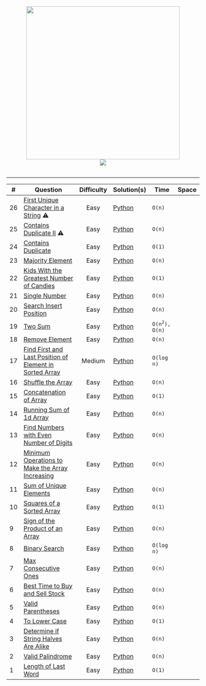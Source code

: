 <div align="center">
	<img width="400" src="https://techeliteindia.in/img/companies/leetcode.png">
</div>
<div align="center">
	<img src="https://img.shields.io/badge/language-Python-blue"></img>
</div>
<br>
<hr>

<table>
	<thead>
	<tr>
		<th data-align="center">#</th>
		<th data-align="center">Question</th>
		<th data-align="center">Difficulty</th>
		<th data-align="center">Solution(s)</th>
		<th data-align="center">Time</th>
		<th data-align="center">Space</th>
	</tr>
	</thead>

<tbody>

<tr>
	<td>26</td>
	<td><a href="https://leetcode.com/problems/first-unique-character-in-a-string/">First Unique Character in a String</a> ⚠️</td>
	<td align="center">Easy</td>
	<td>
		<a href="#">Python</a>
	</td>
	<td><code>O(n)</code></td>
	<td><code></code></td>
</tr>

<tr>
	<td>25</td>
	<td><a href="https://leetcode.com/problems/contains-duplicate-ii/">Contains Duplicate II</a> ⚠️</td>
	<td align="center">Easy</td>
	<td>
		<a href="">Python</a>
	</td>
	<td><code>O(n)</code></td>
	<td><code></code></td>
</tr>

<tr>
	<td>24</td>
	<td><a href="https://leetcode.com/problems/contains-duplicate">Contains Duplicate</a></td>
	<td align="center">Easy</td>
	<td>
		<a href="">Python</a></td>
	<td><code>O(1)</code></td>
	<td><code></code></td>
</tr>

<tr>
	<td>23</td>
	<td><a href="https://leetcode.com/problems/majority-element/">Majority Element</a></td>
	<td align="center">Easy</td>
	<td><a href="https://github.com/rawat9/leetcode/blob/main/Arrays/Majority%20Element/solution1.py">Python</a>
	</td>
	<td><code>O(n)</code></td>
	<td><code></code></td>	
</tr>

<tr>
	<td>22</td>
	<td><a href="https://leetcode.com/problems/kids-with-the-greatest-number-of-candies/">Kids With the Greatest Number of Candies</a></td>
	<td align="center">Easy</td>
	<td>
		<a href="https://github.com/rawat9/Leetcode/blob/main/Arrays/Kids%20With%20the%20Greatest%20Number%20of%20Candies/solution.py">Python
	</a></td>
	<td><code>O(1)</code></td>
	<td><code></code></td>
</tr>

<tr>
	<td>21</td>
	<td><a href="https://leetcode.com/problems/single-number/">Single Number</a></td>
	<td align="center">Easy</td>
	<td><a href="">Python</a></td>
	<td><code>O(n)</code></td>
	<td><code></code></td>
</tr>

<tr>
	<td>20</td>
	<td><a href="https://leetcode.com/problems/search-insert-position/">Search Insert Position</a></td>
	<td align="center">Easy</td>
	<td><a href="">Python</a></td>
	<td><code>O(n)</code></td>
	<td><code></code></td>
</tr>

<tr>
	<td>19</td>
	<td><a href="https://leetcode.com/problems/two-sum/">Two Sum</a></td>
	<td align="center">Easy</td>
	<td>
		<a href="https://github.com/rawat9/Leetcode/blob/main/Arrays/Two%20Sum/">Python
 	</a>
	</td>
	<td><code>O(n<sup>2</sup>), O(n)</code></td>
	<td><code></code></td>
</tr>

<tr>
	<td>18</td>
	<td>
		<a href="https://leetcode.com/problems/remove-element/">
			Remove Element
		</a>
	</td>
	<td align="center">Easy</td>
	<td><a href="">Python</a></td>
	<td><code>O(n)</code></td>
	<td><code></code></td>
</tr>

<tr>
	<td>17</td>
	<td>
		<a href="">
			Find First and Last Position of Element in Sorted Array
		</a>
	</td>
	<td align="center">Medium</td>
	<td>
		<a href="">Python
	</a>
	</td>
	<td><code>O(log n)</code></td>
	<td><code></code></td>
</tr>

<tr>
	<td>16</td>
	<td>
		<a href="https://leetcode.com/problems/shuffle-the-array/">
			Shuffle the Array
		</a>
	</td>
	<td align="center">Easy</td>
	<td><a href="">Python</a></td>
	<td><code>O(n)</code></td>
	<td><code></code></td>
</tr>

<tr>
	<td>15</td>
	<td>
		<a href="https://leetcode.com/problems/concatenation-of-array/">
			Concatenation of Array
		</a>
	</td>
	<td align="center">Easy</td>
	<td><a href="">Python</a></td>
	<td><code>O(1)</code></td>
	<td><code></code></td>
</tr>

<tr>
	<td>14</td>
	<td>
		<a href="https://leetcode.com/problems/running-sum-of-1d-array/">
			Running Sum of 1d Array
		</a>
	</td>
	<td align="center">Easy</td>
	<td><a href="https://github.com/rawat9/leetcode/blob/main/Arrays/Running%20Sum%20of%201d%20Array/">Python</a></td>
	<td><code>O(n)</code></td>
	<td><code></code></td>
</tr>

<tr>
	<td>13</td>
	<td>
		<a href="https://leetcode.com/problems/find-numbers-with-even-number-of-digits/">
			Find Numbers with Even Number of Digits
		</a>
	</td>
	<td align="center">Easy</td>
	<td><a href="">Python</a></td>
	<td><code>O(n)</code></td>
	<td><code></code></td>
</tr>

<tr>
	<td>12</td>
	<td>
		<a href="https://leetcode.com/problems/minimum-operations-to-make-the-array-increasing/">
			Minimum Operations to Make the Array Increasing
		</a>
	</td>
	<td align="center">Easy</td>
	<td><a href="">Python</a></td>
	<td><code>O(n)</code></td>
	<td><code></code></td>
</tr>

<tr>
	<td>11</td>
	<td>
		<a href="https://leetcode.com/problems/sum-of-unique-elements/">
			Sum of Unique Elements
		</a>
	</td>
	<td align="center">Easy</td>
	<td><a href="">Python</a></td>
	<td><code>O(n)</code></td>
	<td><code></code></td>
</tr>

<tr>
	<td>10</td>
	<td>
		<a href="https://leetcode.com/problems/squares-of-a-sorted-array/">
			Squares of a Sorted Array
		</a>
	</td>
	<td align="center">Easy</td>
	<td><a href="">Python</a></td>
	<td><code>O(1)</code></td>
	<td><code></code></td>
</tr>

<tr>
	<td>9</td>
	<td>
		<a href="https://leetcode.com/problems/sign-of-the-product-of-an-array/">
			Sign of the Product of an Array
		</a>
	</td>
	<td align="center">Easy</td>
	<td><a href="">Python</a></td>
	<td><code>O(n)</code></td>
	<td><code></code></td>
</tr>

<tr>
	<td>8</td>
	<td>
		<a href="https://leetcode.com/problems/binary-search/">
			Binary Search
		</a>
	</td>
	<td align="center">Easy</td>
	<td><a href="">Python</a></td>
	<td><code>O(log n)</code></td>
	<td><code></code></td>
</tr>

<tr>
	<td>7</td>
	<td>
		<a href="https://leetcode.com/problems/max-consecutive-ones/">
			Max Consecutive Ones
		</a>
	</td>
	<td align="center">Easy</td>
	<td><a href="">Python</a></td>
	<td><code>O(n)</code></td>
	<td><code></code></td>
</tr>

<tr>
	<td>6</td>
	<td>
		<a href="https://leetcode.com/problems/best-time-to-buy-and-sell-stock/">
			Best Time to Buy and Sell Stock
		</a>
	</td>
	<td align="center">Easy</td>
	<td><a href="">Python</td>
	<td><code>O(n)</code></td>
	<td><code></code></td>
</tr>

<tr>
	<td>5</td>
	<td>
		<a href="https://leetcode.com/problems/valid-parentheses/">
			Valid Parentheses
		</a>
	</td>
	<td align="center">Easy</td>
	<td><a href="">Python</a></td>
	<td><code>O(n)</code></td>
	<td><code></code></td>
</tr>

<tr>
	<td>4</td>
	<td>
		<a href="https://leetcode.com/problems/to-lower-case/">
			To Lower Case
		</a>
	</td>
	<td align="center">Easy</td>
	<td><a href="">Python</a></td>
	<td><code>O(1)</code></td>
	<td><code></code></td>
</tr>

<tr>
	<td>3</td>
	<td>
		<a href="https://leetcode.com/problems/determine-if-string-halves-are-alike/">
			Determine if String Halves Are Alike
		</a>
	</td>
	<td align="center">Easy</td>
	<td><a href="https://github.com/rawat9/leetcode/blob/main/Strings/Determine%20if%20String%20Halves%20Are%20Alike/solution.py">Python</a></td>
	<td><code>O(n)</code></td>
	<td><code></code></td>
</tr>

<tr>
	<td>2</td>
	<td>
		<a href="https://leetcode.com/problems/valid-palindrome/">
			Valid Palindrome
		</a>
	</td>
	<td align="center">Easy</td>
	<td><a href="">Python</a></td>
	<td><code>O(n)</code></td>
	<td><code></code></td>
</tr>

<tr>
	<td>1</td>
	<td>
		<a href="https://leetcode.com/problems/length-of-last-word/">
			Length of Last Word
		</a>
	</td>
	<td align="center">Easy</td>
	<td><a href="">Python</a></td>
	<td><code>O(1)</code></td>
	<td><code></code></td>
</tr>
</tbody>
</table>
